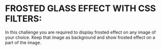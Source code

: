 # FROSTED GLASS EFFECT WITH CSS FILTERS:

In this challenge you are required to display frosted effect on any image of your choice. 
Keep that image as background and show frosted effect on a part of the image.

